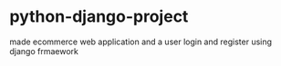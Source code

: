 # python-django-project
made ecommerce web application and a user login and register using django frmaework
